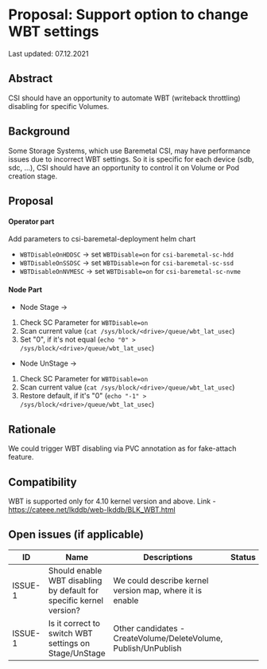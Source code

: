 # Proposal: Support option to change WBT settings

Last updated: 07.12.2021


## Abstract

CSI should have an opportunity to automate WBT (writeback throttling) disabling for specific Volumes.

## Background

Some Storage Systems, which use Baremetal CSI, may have performance issues due to incorrect WBT settings.
So it is specific for each device (sdb, sdc, ...), CSI should have an opportunity to control it on Volume or Pod creation stage.

## Proposal

#### Operator part

Add parameters to csi-baremetal-deployment helm chart

- `WBTDisableOnHDDSC` -> set `WBTDisable=on` for `csi-baremetal-sc-hdd`
- `WBTDisableOnSSDSC` -> set `WBTDisable=on` for `csi-baremetal-sc-ssd`
- `WBTDisableOnNVMESC` -> set `WBTDisable=on` for `csi-baremetal-sc-nvme`

#### Node Part

- Node Stage ->
 1. Check SC Parameter for `WBTDisable=on`
 2. Scan current value (`cat /sys/block/<drive>/queue/wbt_lat_usec`)
 3. Set "0", if it's not equal (`echo "0" > /sys/block/<drive>/queue/wbt_lat_usec`)

- Node UnStage ->
1. Check SC Parameter for `WBTDisable=on`
2. Scan current value (`cat /sys/block/<drive>/queue/wbt_lat_usec`)
3. Restore default, if it's "0" (`echo "-1" > /sys/block/<drive>/queue/wbt_lat_usec`)

## Rationale

We could trigger WBT disabling via PVC annotation as for fake-attach feature. 

## Compatibility

WBT is supported only for 4.10 kernel version and above. Link - https://cateee.net/lkddb/web-lkddb/BLK_WBT.html

## Open issues (if applicable)

ID | Name | Descriptions | Status | Comments
---| -----| -------------| ------ | --------
ISSUE-1 | Should enable WBT disabling by default for specific kernel version? | We could describe kernel version map, where it is enable  |   |  Kernel version map is not clarify
ISSUE-1 | Is it correct to switch WBT settings on Stage/UnStage | Other candidates - CreateVolume/DeleteVolume, Publish/UnPublish |   | 
